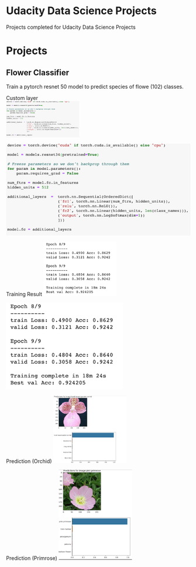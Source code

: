 # Udacity Data Science Projects

Projects completed for Udacity Data Science Projects


# Projects

## Flower Classifier 

Train a pytorch resnet 50 model to predict species of flowe (102) classes.

Custom layer   
<img src="assets/proj2/custom_model.png" width="200">

![Custom Model](assets/proj2/custom_model.png)


Training Result
<img src="assets/proj2/loss.png" width="200">

![Loss](assets/proj2/loss.png)

Prediction (Orchid)
<img src="assets/proj2/img_orchid.png" width="200">


Prediction (Primrose)
<img src="assets/proj2/img_primrose.png" width="200">

